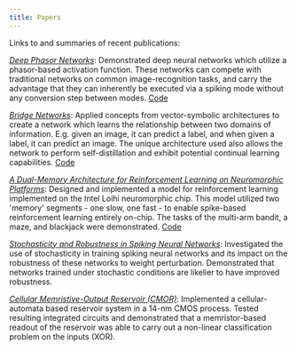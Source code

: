 ```yaml
---
title: Papers
---
```


Links to and summaries of recent publications:

[*Deep Phasor Networks*](https://arxiv.org/pdf/2106.11908): Demonstrated deep neural networks which utilize a phasor-based activation function. These networks can compete with traditional networks on common image-recognition tasks, and carry the advantage that they can inherently be executed via a spiking mode without any conversion step between modes. [Code](https://github.com/wilkieolin/phasor_networks)

[*Bridge Networks*](https://dl.acm.org/doi/pdf/10.1145/3477145.3477161): Applied concepts from vector-symbolic architectures to create a network which learns the relationship between two domains of information. E.g. given an image, it can predict a label, and when given a label, it can predict an image. The unique architecture used also allows the network to perform self-distillation and exhibit potential continual learning capabilities. [Code](https://github.com/wilkieolin/bridge_networks)

[*A Dual-Memory Architecture for Reinforcement Learning on Neuromorphic Platforms*](https://iopscience.iop.org/article/10.1088/2634-4386/ac1a64/pdf): Designed and implemented a model for reinforcement learning implemented on the Intel Loihi neuromorphic chip. This model utilized two 'memory' segments - one slow, one fast - to enable spike-based reinforcement learning entirely on-chip. The tasks of the multi-arm bandit, a maze, and blackjack were demonstrated. [Code](https://github.com/wilkieolin/loihi_rl)

[*Stochasticity and Robustness in Spiking Neural Networks*](https://www.sciencedirect.com/science/article/am/pii/S0925231220313035): Investigated the use of stochasticity in training spiking neural networks and its impact on the robustness of these networks to weight perturbation. Demonstrated that networks trained under stochastic conditions are likelier to have improved robustness.

[*Cellular Memristive-Output Reservoir (CMOR)*](https://arxiv.org/pdf/1906.06414): Implemented a cellular-automata based reservoir system in a 14-nm CMOS process. Tested resulting integrated circuits and demonstrated that a memristor-based readout of the reservoir was able to carry out a non-linear classification problem on the inputs (XOR). 